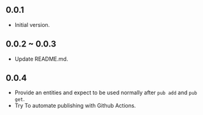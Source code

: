 ## 0.0.1
- Initial version.

## 0.0.2 ~ 0.0.3
- Update README.md.

## 0.0.4
- Provide an entities and expect to be used normally after `pub add` and `pub get`.
- Try To automate publishing with Github Actions.
